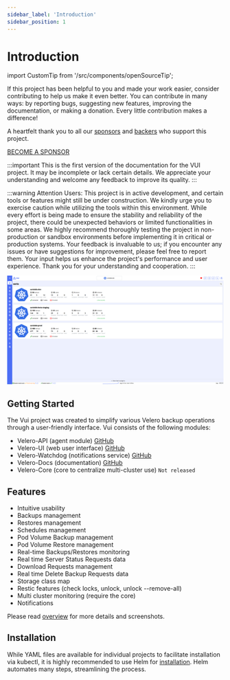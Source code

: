 ```yaml
---
sidebar_label: 'Introduction'
sidebar_position: 1
---
```


# Introduction

import CustomTip from '/src/components/openSourceTip';

<CustomTip>

If this project has been helpful to you and made your work easier, consider contributing to help us make it even better.
You can contribute in many ways: by reporting bugs, suggesting new features, improving the documentation, or making a donation. Every little contribution makes a difference!

A heartfelt thank you to all our [sponsors](/sponsors/sponsors) and [backers](/sponsors/sponsors#backers) who support this project.

[BECOME A SPONSOR](https://github.com/sponsors/davideserio)
</CustomTip>

:::important
This is the first version of the documentation for the VUI project. It may be incomplete or lack certain details. We appreciate your understanding and welcome any feedback to improve its quality.
:::

:::warning
Attention Users: This project is in active development, and certain tools or features might still be under construction. We kindly urge you to exercise caution while utilizing the tools within this environment. While every effort is being made to ensure the stability and reliability of the project, there could be unexpected behaviors or limited functionalities in some areas. We highly recommend thoroughly testing the project in non-production or sandbox environments before implementing it in critical or production systems. Your feedback is invaluable to us; if you encounter any issues or have suggestions for improvement, please feel free to report them. Your input helps us enhance the project's performance and user experience. Thank you for your understanding and cooperation.
:::

![core-dashboard](./assets/screenshots/18_core_dashboard.png)

## Getting Started

The Vui project was created to simplify various Velero backup operations through a user-friendly interface. Vui consists of the following modules:

- Velero-API (agent module) [GitHub](https://github.com/seriohub/velero-api)
- Velero-UI (web user interface) [GitHub](https://github.com/seriohub/velero-ui)
- Velero-Watchdog (notifications service) [GitHub](https://github.com/seriohub/velero-watchdog)
- Velero-Docs (documentation) [GitHub](https://github.com/seriohub/velero-docs)
- Velero-Core (core to centralize multi-cluster use) `Not released`

## Features

- Intuitive usability
- Backups management
- Restores management
- Schedules management
- Pod Volume Backup management
- Pod Volume Restore management
- Real-time Backups/Restores monitoring
- Real time Server Status Requests data
- Download Requests management
- Real time Delete Backup Requests data
- Storage class map
- Restic features (check locks, unlock, unlock --remove-all)
- Multi cluster monitoring (require the core)
- Notifications

Please read [overview](/docs/getting-started/overview.md) for more details and screenshots.

## Installation

While YAML files are available for individual projects to facilitate installation via kubectl, it is highly recommended to use Helm for [installation](getting-started/installation/helm). Helm automates many steps, streamlining the process.
